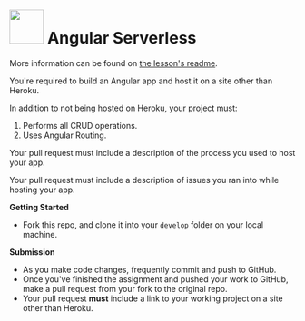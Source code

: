 # <img src="https://cloud.githubusercontent.com/assets/7833470/10899314/63829980-8188-11e5-8cdd-4ded5bcb6e36.png" height="60"> Angular Serverless

More information can be found on <a href="https://github.com/sf-wdi-24/modules/tree/master/week-10-angular/day-04/module-02" target="_blank">the lesson's readme</a>.

You're required to build an Angular app and host it on a site other than Heroku.

In addition to not being hosted on Heroku, your project must:

1. Performs all CRUD operations.
1. Uses Angular Routing.

Your pull request must include a description of the process you used to host your app.

Your pull request must include a description of issues you ran into while hosting your app.

**Getting Started**
* Fork this repo, and clone it into your `develop` folder on your local machine.

**Submission**
* As you make code changes, frequently commit and push to GitHub.
* Once you've finished the assignment and pushed your work to GitHub, make a pull request from your fork to the original repo.
* Your pull request **must** include a link to your working project on a site other than Heroku.
